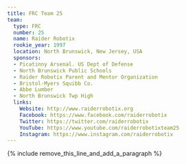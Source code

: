 ```yaml
---
title: FRC Team 25
team:
  type: FRC
  number: 25
  name: Raider Robotix
  rookie_year: 1997
  location: North Brunswick, New Jersey, USA
  sponsors:
  - Picatinny Arsenal. US Dept of Defense
  - North Brunswick Public Schools
  - Raider Robotix Parent and Mentor Organization
  - Bristol-Myers Squibb Co.
  - Abbe Lumber
  - North Brunswick Twp High
  links:
    Website: http://www.raiderrobotix.org
    Facebook: https://www.facebook.com/raiderrobotix
    Twitter: https://twitter.com/raiderrobotix
    YouTube: https://www.youtube.com/raiderrobotixteam25
    Instagram: https://www.instagram.com/raiderrobotix
---
```


{% include remove_this_line_and_add_a_paragraph %}